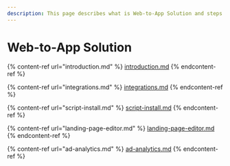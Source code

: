```yaml
---
description: This page describes what is Web-to-App Solution and steps to get started.
---
```


# Web-to-App Solution

{% content-ref url="introduction.md" %}
[introduction.md](introduction.md)
{% endcontent-ref %}

{% content-ref url="integrations.md" %}
[integrations.md](integrations.md)
{% endcontent-ref %}

{% content-ref url="script-install.md" %}
[script-install.md](script-install.md)
{% endcontent-ref %}

{% content-ref url="landing-page-editor.md" %}
[landing-page-editor.md](landing-page-editor.md)
{% endcontent-ref %}

{% content-ref url="ad-analytics.md" %}
[ad-analytics.md](ad-analytics.md)
{% endcontent-ref %}
